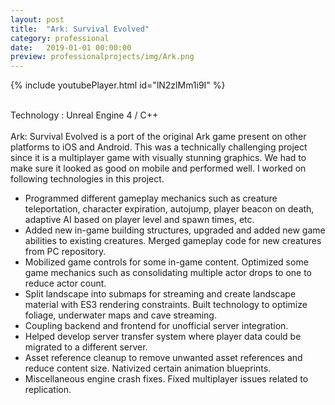 ```yaml
---
layout: post
title:  "Ark: Survival Evolved"
category: professional
date:   2019-01-01 00:00:00
preview: professionalprojects/img/Ark.png
---
```


{% include youtubePlayer.html id="lN2zlMm1i9I" %}

<br/>
Technology : Unreal Engine 4 / C++
<br/>
<br/>
Ark: Survival Evolved is a port of the original Ark game present on other platforms to iOS and Android. This was a technically challenging project since it is a multiplayer game with visually stunning graphics.
We had to make sure it looked as good on mobile and performed well. I worked on following technologies in this project.
<ul>
<li>Programmed different gameplay mechanics such as creature teleportation, character expiration, autojump, player beacon on death, adaptive AI based on player level and spawn times, etc. </li>
<li>Added new in-game building structures, upgraded and added new game abilities to existing creatures. Merged gameplay code for new creatures from PC repository.  </li>
<li>Mobilized game controls for some in-game content. Optimized some game mechanics such as consolidating multiple actor drops to one to reduce actor count.  </li>
<li>Split landscape into submaps for streaming and create landscape material with ES3 rendering constraints. Built technology to optimize foliage, underwater maps and cave streaming. </li>
<li>Coupling backend and frontend for unofficial server integration. </li>
<li>Helped develop server transfer system where player data could be migrated to a different server. </li>
<li>Asset reference cleanup to remove unwanted asset references and reduce content size. Nativized certain animation blueprints. </li>
<li>Miscellaneous engine crash fixes. Fixed multiplayer issues related to replication.</li>
<ul>



